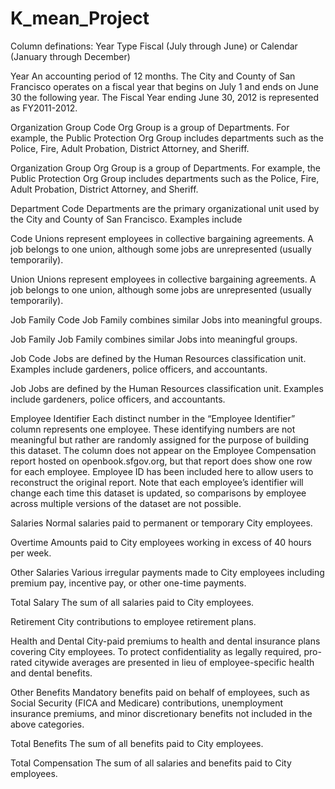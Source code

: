 # K_mean_Project
Column definations:
Year Type Fiscal (July through June) or Calendar (January through December)

Year An accounting period of 12 months. The City and County of San Francisco operates on a fiscal year that begins on July 1 and ends on June 30 the following year. The Fiscal Year ending June 30, 2012 is represented as FY2011-2012.

Organization Group Code Org Group is a group of Departments. For example, the Public Protection Org Group includes departments such as the Police, Fire, Adult Probation, District Attorney, and Sheriff.

Organization Group Org Group is a group of Departments. For example, the Public Protection Org Group includes departments such as the Police, Fire, Adult Probation, District Attorney, and Sheriff.

Department Code Departments are the primary organizational unit used by the City and County of San Francisco. Examples include

Code Unions represent employees in collective bargaining agreements. A job belongs to one union, although some jobs are unrepresented (usually temporarily).

Union Unions represent employees in collective bargaining agreements. A job belongs to one union, although some jobs are unrepresented (usually temporarily).

Job Family Code Job Family combines similar Jobs into meaningful groups.

Job Family Job Family combines similar Jobs into meaningful groups.

Job Code Jobs are defined by the Human Resources classification unit. Examples include gardeners, police officers, and accountants.

Job Jobs are defined by the Human Resources classification unit. Examples include gardeners, police officers, and accountants.

Employee Identifier Each distinct number in the “Employee Identifier” column represents one employee. These identifying numbers are not meaningful but rather are randomly assigned for the purpose of building this dataset. The column does not appear on the Employee Compensation report hosted on openbook.sfgov.org, but that report does show one row for each employee. Employee ID has been included here to allow users to reconstruct the original report. Note that each employee’s identifier will change each time this dataset is updated, so comparisons by employee across multiple versions of the dataset are not possible.

Salaries Normal salaries paid to permanent or temporary City employees.

Overtime Amounts paid to City employees working in excess of 40 hours per week.

Other Salaries Various irregular payments made to City employees including premium pay, incentive pay, or other one-time payments.

Total Salary The sum of all salaries paid to City employees.

Retirement City contributions to employee retirement plans.

Health and Dental City-paid premiums to health and dental insurance plans covering City employees. To protect confidentiality as legally required, pro-rated citywide averages are presented in lieu of employee-specific health and dental benefits.

Other Benefits Mandatory benefits paid on behalf of employees, such as Social Security (FICA and Medicare) contributions, unemployment insurance premiums, and minor discretionary benefits not included in the above categories.

Total Benefits The sum of all benefits paid to City employees.

Total Compensation The sum of all salaries and benefits paid to City employees.


